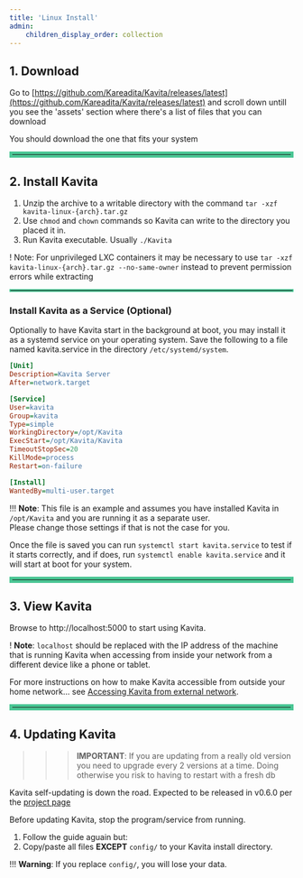 ```yaml
---
title: 'Linux Install'
admin:
    children_display_order: collection
---
```


## 1. Download

Go to [https://github.com/Kareadita/Kavita/releases/latest](https://github.com/Kareadita/Kavita/releases/latest) and scroll down untill you see the 'assets' section
where there's a list of files that you can download

You should download the one that fits your system

<hr style="border:5px solid #4ac694">

## 2. Install Kavita

1. Unzip the archive to a writable directory with the command `tar -xzf kavita-linux-{arch}.tar.gz`
3. Use `chmod` and `chown` commands so Kavita can write to the directory you placed it in.
4. Run Kavita executable. Usually `./Kavita`

! Note:  For unprivileged LXC containers it may be necessary to use `tar -xzf kavita-linux-{arch}.tar.gz --no-same-owner` instead to prevent permission errors while extracting

<hr style="border:2px solid #4ac694">

### Install Kavita as a Service (Optional)

Optionally to have Kavita start in the background at boot, you may install it as a systemd service on your operating system. Save the following to a file named kavita.service in the directory `/etc/systemd/system`.

```ini
[Unit]
Description=Kavita Server
After=network.target

[Service]
User=kavita
Group=kavita
Type=simple
WorkingDirectory=/opt/Kavita
ExecStart=/opt/Kavita/Kavita
TimeoutStopSec=20
KillMode=process
Restart=on-failure

[Install]
WantedBy=multi-user.target
```

!!! **Note**: This file is an example and assumes you have installed Kavita in `/opt/Kavita` and you are running it as a separate user.
<br/>Please change those settings if that is not the case for you.

Once the file is saved you can run `systemctl start kavita.service` to test if it starts correctly, and if does, run `systemctl enable kavita.service` and it will start at boot for your system.

<hr style="border:5px solid #4ac694">

## 3. View Kavita

Browse to http://localhost:5000 to start using Kavita.

! **Note**: `localhost` should be replaced with the IP address of the machine that is running Kavita when accessing from inside your network from a different device like a phone or tablet.

For more instructions on how to make Kavita accessible from outside your home network... see [Accessing Kavita from external network](../10.access-kavita-from-network/default.en.md).

<hr style="border:5px solid #4ac694">

## 4. Updating Kavita

>>>**IMPORTANT**: If you are updating from a really old version you need to upgrade every 2 versions at a time. Doing otherwise you risk to having to restart with a fresh db

Kavita self-updating is down the road. Expected to be released in v0.6.0 per the [project page](https://github.com/Kareadita/Kavita/projects?type=classic)

Before updating Kavita, stop the program/service from running.
1. Follow the guide aguain but:
2. Copy/paste all files __**EXCEPT**__ `config/` to your Kavita install directory.

!!! **Warning**: If you replace `config/`, you will lose your data. 
